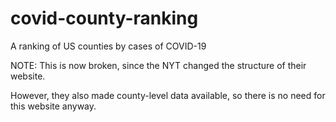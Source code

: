 # covid-county-ranking
A ranking of US counties by cases of COVID-19

NOTE: This is now broken, since the NYT changed the structure of their website.

However, they also made county-level data available, so there is no need for this website anyway.
